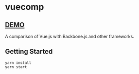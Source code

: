 # vuecomp

## [DEMO](https://vuecomp-pomssdagrs.now.sh)

A comparison of Vue.js with Backbone.js and other frameworks.

## Getting Started

```shell
yarn install
yarn start
```
